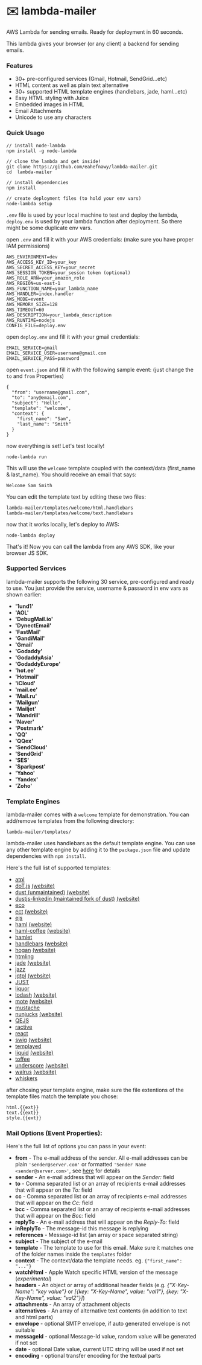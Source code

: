 # :envelope: lambda-mailer
AWS Lambda for sending emails. Ready for deployment in 60 seconds.

This lambda gives your browser (or any client) a backend for sending emails.

### Features

* 30+ pre-configured services (Gmail, Hotmail, SendGrid...etc)
* HTML content as well as plain text alternative
* 30+ supported HTML template engines (handlebars, jade, haml...etc)
* Easy HTML styling with Juice
* Embedded images in HTML
* Email Attachments
* Unicode to use any characters

### Quick Usage

```
// install node-lambda
npm install -g node-lambda

// clone the lambda and get inside!
git clone https://github.com/eahefnawy/lambda-mailer.git
cd  lambda-mailer

// install dependencies
npm install

// create deployment files (to hold your env vars)
node-lambda setup
```

`.env` file is used by your local machine to test and deploy the lambda, `deploy.env` is used by your lambda function after deployment. So there might be some duplicate env vars.

open `.env` and fill it with your AWS credentials: (make sure you have proper IAM permissions)

```
AWS_ENVIRONMENT=dev
AWS_ACCESS_KEY_ID=your_key
AWS_SECRET_ACCESS_KEY=your_secret
AWS_SESSION_TOKEN=your_sesson token (optional)
AWS_ROLE_ARN=your_amazon_role
AWS_REGION=us-east-1
AWS_FUNCTION_NAME=your_lambda_name
AWS_HANDLER=index.handler
AWS_MODE=event
AWS_MEMORY_SIZE=128
AWS_TIMEOUT=60
AWS_DESCRIPTION=your_lambda_description
AWS_RUNTIME=nodejs
CONFIG_FILE=deploy.env

```

open `deploy.env` and fill it with your gmail credentials:

```
EMAIL_SERVICE=gmail
EMAIL_SERVICE_USER=username@gmail.com
EMAIL_SERVICE_PASS=password
```

open `event.json` and fill it with the following sample event: (just change the `to` and `from` Properties)

```
{
  "from": "username@gmail.com",
  "to": "any@email.com",
  "subject": "Hello",
  "template": "welcome",
  "context": {
    "first_name": "Sam",
    "last_name": "Smith"
  }
}

```
now everything is set! Let's test locally!

```
node-lambda run
```

This will use the `welcome` template coupled with the context/data (first_name & last_name).
You should receive an email that says:

```
Welcome Sam Smith
```

You can edit the template text by editing these two files:

```
lambda-mailer/templates/welcome/html.handlebars
lambda-mailer/templates/welcome/text.handlebars
```

now that it works locally, let's deploy to AWS:

```
node-lambda deploy
```
That's it! Now you can call the lambda from any AWS SDK, like your browser JS SDK.

### Supported Services
lambda-mailer supports the following 30 service, pre-configured and ready to use. You just provide the service, username & password in env vars as shown earlier:

* **'1und1'**
* **'AOL'**
* **'DebugMail.io'**
* **'DynectEmail'**
* **'FastMail'**
* **'GandiMail'**
* **'Gmail'**
* **'Godaddy'**
* **'GodaddyAsia'**
* **'GodaddyEurope'**
* **'hot.ee'**
* **'Hotmail'**
* **'iCloud'**
* **'mail.ee'**
* **'Mail.ru'**
* **'Mailgun'**
* **'Mailjet'**
* **'Mandrill'**
* **'Naver'**
* **'Postmark'**
* **'QQ'**
* **'QQex'**
* **'SendCloud'**
* **'SendGrid'**
* **'SES'**
* **'Sparkpost'**
* **'Yahoo'**
* **'Yandex'**
* **'Zoho'**

### Template Engines
lambda-mailer comes with a `welcome` template for demonstration. You can add/remove templates from the following directory:

```
lambda-mailer/templates/
```

lambda-mailer uses handlebars as the default template engine. You can use any other template engine by adding it to the `package.json` file and update dependencies with `npm install`.

Here's the full list of supported templates:

- [atpl](https://github.com/soywiz/atpl.js)
- [doT.js](https://github.com/olado/doT) [(website)](http://olado.github.io/doT/)
- [dust (unmaintained)](https://github.com/akdubya/dustjs) [(website)](http://akdubya.github.com/dustjs/)
- [dustjs-linkedin (maintained fork of dust)](https://github.com/linkedin/dustjs) [(website)](http://linkedin.github.io/dustjs/)
- [eco](https://github.com/sstephenson/eco)
- [ect](https://github.com/baryshev/ect) [(website)](http://ectjs.com/)
- [ejs](https://github.com/visionmedia/ejs)
- [haml](https://github.com/visionmedia/haml.js) [(website)](http://haml-lang.com/)
- [haml-coffee](https://github.com/9elements/haml-coffee) [(website)](http://haml-lang.com/)
- [hamlet](https://github.com/gregwebs/hamlet.js)
- [handlebars](https://github.com/wycats/handlebars.js/) [(website)](http://handlebarsjs.com/)
- [hogan](https://github.com/twitter/hogan.js) [(website)](http://twitter.github.com/hogan.js/)
- [htmling](https://github.com/codemix/htmling)
- [jade](https://github.com/visionmedia/jade) [(website)](http://jade-lang.com/)
- [jazz](https://github.com/shinetech/jazz)
- [jqtpl](https://github.com/kof/node-jqtpl) [(website)](http://api.jquery.com/category/plugins/templates/)
- [JUST](https://github.com/baryshev/just)
- [liquor](https://github.com/chjj/liquor)
- [lodash](https://github.com/bestiejs/lodash) [(website)](http://lodash.com/)
- [mote](https://github.com/satchmorun/mote) [(website)](http://satchmorun.github.io/mote/)
- [mustache](https://github.com/janl/mustache.js)
- [nunjucks](https://github.com/mozilla/nunjucks) [(website)](https://mozilla.github.io/nunjucks)
- [QEJS](https://github.com/jepso/QEJS)
- [ractive](https://github.com/Rich-Harris/Ractive)
- [react](https://github.com/facebook/react)
- [swig](https://github.com/paularmstrong/swig) [(website)](http://paularmstrong.github.com/swig/)
- [templayed](http://archan937.github.com/templayed.js/)
- [liquid](https://github.com/leizongmin/tinyliquid) [(website)](http://liquidmarkup.org/)
- [toffee](https://github.com/malgorithms/toffee)
- [underscore](https://github.com/documentcloud/underscore) [(website)](http://documentcloud.github.com/underscore/)
- [walrus](https://github.com/jeremyruppel/walrus) [(website)](http://documentup.com/jeremyruppel/walrus/)
- [whiskers](https://github.com/gsf/whiskers.js)

after chosing your template engine, make sure the file extentions of the template files match the template you chose:

```
html.{{ext}}
text.{{ext}}
style.{{ext}}
```

### Mail Options (Event Properties):

Here's the full list of options you can pass in your event:

  - **from** - The e-mail address of the sender. All e-mail addresses can be plain `'sender@server.com'` or formatted `'Sender Name <sender@server.com>'`, see [here](#address-formatting) for details
  - **sender** - An e-mail address that will appear on the *Sender:* field
  - **to** - Comma separated list or an array of recipients e-mail addresses that will appear on the *To:* field
  - **cc** - Comma separated list or an array of recipients e-mail addresses that will appear on the *Cc:* field
  - **bcc** - Comma separated list or an array of recipients e-mail addresses that will appear on the *Bcc:* field
  - **replyTo** - An e-mail address that will appear on the *Reply-To:* field
  - **inReplyTo** - The message-id this message is replying
  - **references** - Message-id list (an array or space separated string)
  - **subject** - The subject of the e-mail
  - **template** - The template to use for this email. Make sure it matches one of the folder names inside the `templates` folder
  - **context** - The context/data the template needs. eg. `{"first_name": "..."}`
  - **watchHtml** - Apple Watch specific HTML version of the message (*experimental*)
  - **headers** - An object or array of additional header fields (e.g. *{"X-Key-Name": "key value"}* or *[{key: "X-Key-Name", value: "val1"}, {key: "X-Key-Name", value: "val2"}]*)
  - **attachments** - An array of attachment objects
  - **alternatives** - An array of alternative text contents (in addition to text and html parts)
  - **envelope** - optional SMTP envelope, if auto generated envelope is not suitable
  - **messageId** - optional Message-Id value, random value will be generated if not set
  - **date** - optional Date value, current UTC string will be used if not set
  - **encoding** - optional transfer encoding for the textual parts


